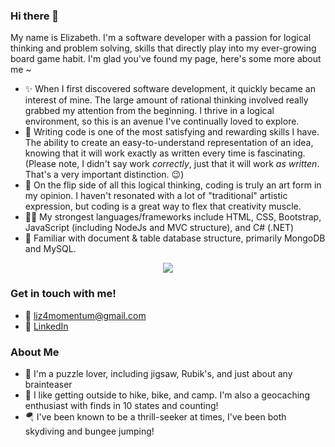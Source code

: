 ### Hi there 👋
My name is Elizabeth. I'm a software developer with a passion for logical thinking and problem solving, skills that directly play into my ever-growing board game habit. I'm glad you've found my page, here's some more about me ~
  
* ✨ When I first discovered software development, it quickly became an interest of mine. The large amount of rational thinking involved really grabbed my attention from the beginning. I thrive in a logical environment, so this is an avenue I've continually loved to explore.
* 🧠 Writing code is one of the most satisfying and rewarding skills I have. The ability to create an easy-to-understand representation of an idea, knowing that it will work exactly as written every time is fascinating. (Please note, I didn't say work *correctly*, just that it will work *as written*. That's a very important distinction. 😉)
* 🎨 On the flip side of all this logical thinking, coding is truly an art form in my opinion. I haven't resonated with a lot of "traditional" artistic expression, but coding is a great way to flex that creativity muscle.
* 🧑‍💻 My strongest languages/frameworks include HTML, CSS, Bootstrap, JavaScript (including NodeJs and MVC structure), and C# (.NET)
* 💾 Familiar with document & table database structure, primarily MongoDB and MySQL.

<div align="center">
  <img src="https://skillicons.dev/icons?i=bootstrap,css,cs,dotnet,github,html,js,mongodb,mysql,nodejs,postman,powershell,vscode,vue">
</div>
<!-- [![My Skills](https://skillicons.dev/icons?i=bootstrap,css,cs,dotnet,github,html,js,mongodb,mysql,nodejs,postman,powershell,vscode,vue)](https://skillicons.dev) -->

### Get in touch with me!
* 📨 liz4momentum@gmail.com
* 💼 [LinkedIn](https://www.linkedin.com/in/ElizabethSKeyes/)

### About Me

* 🧩 I'm a puzzle lover, including jigsaw, Rubik's, and just about any brainteaser
* 🧭 I like getting outside to hike, bike, and camp. I'm also a geocaching enthusiast with finds in 10 states and counting!
* 🪂 I've been known to be a thrill-seeker at times, I've been both skydiving and bungee jumping!

<!-- <div align="center">
  <img src="https://github-readme-stats.vercel.app/api?username=ElizabethKeyes">
</div> -->
